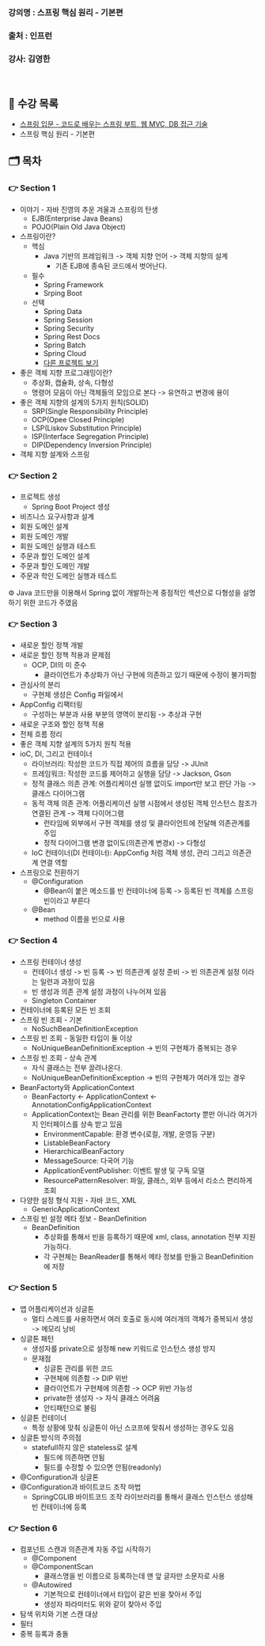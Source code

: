 ### 강의명 : 스프링 핵심 원리 - 기본편
### 출처  : 인프런
### 강사: 김영한
</br>

## 📑 수강 목록
- [스프링 입문 - 코드로 배우는 스프링 부트, 웹 MVC, DB 접근 기술](https://github.com/nashs789/hello-spring)
- 스프링 핵심 원리 - 기본편

## 🗂️ 목차
### 👉 Section 1
- 이야기 - 자바 진영의 추운 겨울과 스프링의 탄생
    - EJB(Enterprise Java Beans)
    - POJO(Plain Old Java Object)
- 스프링이란?
    - 핵심
        - Java 기반의 프레임워크 -> 객체 지향 언어 -> 객체 지향의 설계
            - 기존 EJB에 종속된 코드에서 벗어난다.  
    - 필수 
        - Spring Framework
        - Srping Boot
    - 선택
        - Spring Data
        - Spring Session
        - Spring Security
        - Spring Rest Docs
        - Spring Batch
        - Spring Cloud
        - [다른 프로젝트 보기](https://spring.io/projects/)
- 좋은 객체 지향 프로그래밍이란?
    - 추상화, 캡슐화, 상속, 다형성
    - 명령어 모음이 아닌 객체들의 모임으로 본다 -> 유연하고 변경에 용이
- 좋은 객체 지향의 설계의 5가지 원칙(SOLID)
    - SRP(Single Responsibility Principle)
    - OCP(Opee Closed Principle)
    - LSP(Liskov Substitution Principle)
    - ISP(Interface Segregation Principle)
    - DIP(Dependency Inversion Principle)
- 객체 지향 설계와 스프링
### 👉 Section 2
- 프로젝트 생성
    - Spring Boot Project 생성 
- 비즈니스 요구사항과 설계
- 회원 도메인 설계
- 회원 도메인 개발
- 회원 도메인 실행과 테스트
- 주문과 할인 도메인 설계
- 주문과 할인 도메인 개발
- 주문과 학인 도메인 실행과 테스트

⚙️ Java 코드만을 이용해서 Spring 없이 개발하는게 중점적인 섹션으로 다형성을 설명하기 위한 코드가 주였음
  
### 👉 Section 3
- 새로운 할인 정책 개발
- 새로운 할인 정책 적용과 문제점
    - OCP, DI의 미 준수
        - 클라이언트가 추상화가 아닌 구현에 의존하고 있기 때문에 수정이 불가피함 
- 관심사의 분리
    - 구현체 생성은 Config 파일에서
- AppConfig 리팩터링
    - 구성하는 부분과 사용 부분의 영역이 분리됨 -> 추상과 구현
- 새로운 구조와 할인 정책 적용
- 전체 흐름 정리
- 좋은 객체 지향 설계의 5가지 원칙 적용
- ioC, DI, 그리고 컨테이너
    - 라이브러리: 작성한 코드가 직접 제어의 흐름을 담당 -> JUnit
    - 프레임워크: 작성한 코드를 제어하고 실행을 담당 -> Jackson, Gson
    - 정적 클래스 의존 관계: 어플리케이션 실행 없이도 import만 보고 판단 가능 -> 클래스 다이어그램
    - 동적 객체 의존 관계: 어플리케이션 실행 시점에서 생성된 객체 인스턴스 참조가 연결된 관계 -> 객체 다이어그램
        - 런타임에 외부에서 구현 객체를 생성 및 클라이언트에 전달해 의존관계를 주입
        - 정적 다이어그램 변경 없이도(의존관계 변경x) -> 다형성
    - IoC 컨테이너(DI 컨테이너): AppConfig 처럼 객체 생성, 관리 그리고 의존관계 연결 역할
- 스프링으로 전환하기
    - @Configuration
        - @Bean이 붙은 메소드를 빈 컨테이너에 등록 -> 등록된 빈 객체를 스프링 빈이라고 부른다 
    - @Bean
        - method 이름을 빈으로 사용
### 👉 Section 4
- 스프링 컨테이너 생성
    - 컨테이너 생성 -> 빈 등록 -> 빈 의존관계 설정 준비 -> 빈 의존관계 설정 이라는 일련과 과정이 있음
    - 빈 생성과 의존 관계 설정 과정이 나누어져 있음
    - Singleton Container
- 컨테이너에 등록된 모든 빈 조회
- 스프링 빈 조회 - 기본
    - NoSuchBeanDefinitionException
- 스프링 빈 조회 - 동일한 타입이 둘 이상
    - NoUniqueBeanDefinitionException -> 빈의 구현체가 중복되는 경우
- 스프링 빈 조회 - 상속 관계
    - 자식 클래스는 전부 끌려나온다.
    - NoUniqueBeanDefinitionException -> 빈의 구현체가 여러개 있는 경우
- BeanFactorty와 ApplicationContext
    - BeanFactorty <- ApplicationContext <- AnnotationConfigApplicationContext
    - ApplicationContext는 Bean 관리를 위한 BeanFactorty 뿐만 아니라 여거가지 인터페이스를 상속 받고 있음
        - EnvironmentCapable: 환경 변수(로컬, 개발, 운영등 구분)
        - ListableBeanFactory
        - HierarchicalBeanFactory
        - MessageSource: 다국어 기능
        - ApplicationEventPublisher: 이벤트 발생 및 구독 모델
        - ResourcePatternResolver: 파일, 클래스, 외부 등에서 리소스 편리하게 조회
- 다양한 설정 형식 지원 - 자바 코드, XML
    - GenericApplicationContext
- 스프링 빈 설정 메타 정보 - BeanDefinition
    - BeanDefinition
        - 추상화를 통해서 빈을 등록하기 때문에 xml, class, annotation 전부 지원 가능하다.
        - 각 구현체는 BeanReader를 통해서 메타 정보를 만들고 BeanDefinition에 저장
### 👉 Section 5
- 앱 어플리케이션과 싱글톤
    - 멀티 스레드를 사용하면서 여러 호출로 동시에 여러개의 객체가 중복되서 생성 -> 메모리 낭비
- 싱글톤 패턴
    - 생성자를 private으로 설정해 new 키워드로 인스턴스 생성 방지
    - 문재점
        - 싱글톤 관리를 위한 코드
        - 구현체에 의존함 -> DIP 위반
        - 클라이언트가 구현체에 의존함 -> OCP 위반 가능성
        - private한 생성자 -> 자식 클래스 어려움
        - 안티패턴으로 불림
- 싱글톤 컨테이너
    - 특정 상황에 맞춰 싱글톤이 아닌 스코프에 맞춰서 생성하는 경우도 있음
- 싱글톤 방식의 주의점
    - statefull하지 않은 stateless로 설계
        - 필드에 의존하면 안됨
        - 필드를 수정할 수 있으면 안됨(readonly) 
- @Configuration과 싱글톤
- @Configuration과 바이트코드 조작 마법
    - SpringCGLIB 바이트코드 조작 라이브러리를 통해서 클래스 인스턴스 생성해 빈 컨테이너에 등록
### 👉 Section 6
- 컴포넌트 스캔과 의존관계 자동 주입 시작하기
    - @Component 
    - @ComponentScan
        - 클래스명을 빈 이름으로 등록하는데 맨 앞 글자만 소문자로 사용
    - @Autowired
        - 기본적으로 컨테이너에서 타입이 같은 빈을 찾아서 주입
        - 생성자 파라미터도 위와 같이 찾아서 주입
- 탐색 위치와 기본 스캔 대상
- 필터
- 중복 등록과 충돌
